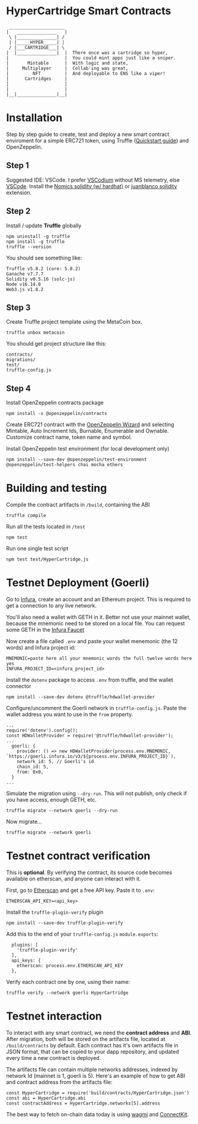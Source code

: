 # HyperCartridge Smart Contracts

```
 _____________________
|   _______________   |
 \ |_______________| / 
 | |_____HYPER_____| | 
 / |___CARTRIDGE___| \ 
|  |_______________|  |  There once was a cartridge so hyper,
|                     |  You could mint apps just like a sniper.
|       Mintable      |  With logic and state,
|     Multiplayer     |  Collab'ing was great,
|         NFT         |  And deployable to ENS like a viper!
|      Cartridges     |
|                     |
|                     |
|__|_______________|__|

```

# Installation

Step by step guide to create, test and deploy a new smart contract enviroment for a simple ERC721 token, using Truffle ([Quickstart guide](https://trufflesuite.com/docs/truffle/quickstart/)) and OpenZeppelin.

## Step 1

Suggested IDE: VSCode. I prefer [VSCodium](https://vscodium.com/) without MS telemetry, else [VSCode](https://code.visualstudio.com/).
Install the [Nomics solidity (w/ hardhat)](https://open-vsx.org/extension/NomicFoundation/hardhat-solidity) or [juanblanco solidity](https://open-vsx.org/extension/juanblanco/solidity) extension.

## Step 2

Install / update **Truffle** globally

```
npm uninstall -g truffle
npm install -g truffle
truffle --version
```

You should see something like:
```
Truffle v5.8.2 (core: 5.8.2)
Ganache v7.7.7
Solidity v0.5.16 (solc-js)
Node v16.14.0
Web3.js v1.8.2
```

## Step 3

Create Truffle project template using the MetaCoin box.

```
truffle unbox metacoin
```

You should get project structure like this:
```
contracts/
migrations/
test/
truffle-config.js
```

## Step 4

Install OpenZeppelin contracts package

```
npm install -s @openzeppelin/contracts
```

Create ERC721 contract with the [OpenZeppelin Wizard](https://wizard.openzeppelin.com/#erc721) and selecting Mintable, Auto Increment Ids, Burnable, Enumerable and Ownable. Customize contract name, token name and symbol.

Install OpenZeppelin test environment (for local development only)

```
npm install --save-dev @openzeppelin/test-environment @openzeppelin/test-helpers chai mocha ethers
```

# Building and testing

Compile the contract artifacts in `/build`, containing the ABI

```
truffle compile
```

Run all the tests located in `/test`

```
npm test
```

Run one single test script

```
npm test test/HyperCartridge.js
```

# Testnet Deployment (Goerli)

Go to [Infura](https://www.infura.io/), create an account and an Ethereum project. This is required to get a connection to any live network.

You'll also need a wallet with GETH in it. Better not use your mainnet wallet, because the mnemonic need to be stored on a local file. You can request some GETH in the [Infura Faucet](https://www.infura.io/faucet)

Now create a file called `.env` and paste your wallet menemonic (the 12 words) and Infura project id:

```
MNEMONIC=paste here all your mnemonic words the full twelve words here yes
INFURA_PROJECT_ID=<infura_project_id>
```

Install the `dotenv` package to access `.env` from truffle, and the wallet connector

```
npm install --save-dev dotenv @truffle/hdwallet-provider
```

Configure/uncomment the Goerli network in `truffle-config.js`. Paste the wallet address you want to use in the `from` property.

```
...
require('dotenv').config();
const HDWalletProvider = require('@truffle/hdwallet-provider');
...
  goerli: {
    provider: () => new HDWalletProvider(process.env.MNEMONIC, `https://goerli.infura.io/v3/${process.env.INFURA_PROJECT_ID}`),
    network_id: 5, // Goerli's id
    chain_id: 5,
    from: 0x0,
  }
...
```

Simulate the migration using `--dry-run`. This will not publish, only check if you have access, enough GETH, etc.

```
truffle migrate --network goerli --dry-run
```

Now migrate...

```
truffle migrate --network goerli
```


# Testnet contract verification

This is **optional**. By verifying the contract, its source code becomes available on etherscan, and anyone can interact with it.

First, go to [Etherscan](https://docs.etherscan.io/getting-started/viewing-api-usage-statistics) and get a free API key. Paste it to `.env`:

```
ETHERSCAN_API_KEY=<api_key>
```

Install the `truffle-plugin-verify` plugin

```
npm install --save-dev truffle-plugin-verify
```

Add this to the end of your `truffle-config.js` `module.exports`:

```
  plugins: [
    'truffle-plugin-verify'
  ],
  api_keys: {
    etherscan: process.env.ETHERSCAN_API_KEY
  },
```

Verify each contract one by one, using their name:

```
truffle verify --network goerli HyperCartridge
```


# Testnet interaction

To interact with any smart contract, we need the **contract address** and **ABI**. After migration, both will be stored on the artifacts file, located at `/build/contracts` by default. Each contract has it's own artifacts file in JSON format, that can be copied to your dapp repository, and updated every time a new contract is deployed.

The artifacts file can contain multiple networks addresses, indexed by network Id (mainnet is 1, goerli is 5). Here's an example of how to get ABI and contract address from the artifacts file:

```
const HyperCartridge = require('build/contracts/HyperCartridge.json')
const abi = HyperCartridge.abi
const contractAddress = HyperCartridge.networks[5].address
```

The best way to fetch on-chain data today is using [wagmi](https://wagmi.sh/) and [ConnectKit](https://docs.family.co/connectkit).
